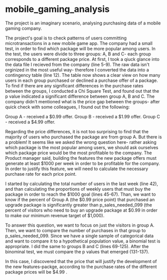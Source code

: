 # mobile_gaming_analysis
The project is an imaginary scenario, analysing purchasing data of a mobile gaming company. 

The project's goal is to check patterns of users committing microtransactions in a new mobile game app.
The company had a small test, in order to find which package will be more popular among users.
In the test, the users were divide to three groups: A, B and C- each group corresponds to a different package price.
At first, I took a qiuck glance into the data file I recieved from the company (line 5-9).
The raw data isn't orginized in the most useful way- therefore I converted the data into a contingency table (line 12).
The table now shows a clear view on how many users in each group purchased or declined a purchase offer of a package.
To find if there are any significant differences in the purchase rates between the groups, I conducted a Chi Square Test, and found out that the p value indicated a significant difference between group A, B and C.
The company didn't mentioned what is the price gap between the groups- after quick check with some colleagues, I found out the following:
  
  Group A - received a $0.99 offer.
  Group B - received a $1.99 offer.
  Group C - received a $4.99 offer.
  

Regarding the price differences, it is not too surprising to find that the majority of users who purchased the package are from group A.
But there is a problem! It seems like we asked the wrong question here- rather asking which package is the most popular among users, we should ask ourselves which package price would be the most profitable to the company.
The Product manager said, building the features the new package offers must generate at least $1000 per week in order to be profitable for the company.
In order to justify this feature, we will need to calculate the necessary purchase rate for each price point.

I started by calculating the total number of users in the last week (line 42), and than calculating the proportions of weekly users that must buy the package in order to reach the $1000 goal (lines 45-67).
Than, we want to know if the percent of Group A (the $0.99 price point) that purchased an upgrade package is significantly greater than p_sales_needed_099 (the percent of visitors who need to buy an upgrade package at $0.99 in order to make our minimum revenue target of $1,000).

To answer this question, we want to focus on just the visitors in group A. Then, we want to compare the number of purchases in that group to p_sales_needed_099.
Since we have a single sample of categorical data and want to compare it to a hypothetical population value, a binomial test is appropriate. I did the same to groups B and C (lines 69-125).
After the binominal test, we must compare the p values that emerged (131-137).

In this case, I discovered that the price that will justify the development of the new features-packge, according to the purchase rates of the different package prices will be $4.99 .
